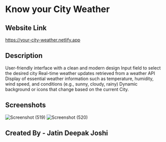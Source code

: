# Know your City Weather 

## Website Link
https://your-city-weather.netlify.app

## Description
User-friendly interface with a clean and modern design
Input field to select the desired city
Real-time weather updates retrieved from a weather API
Display of essential weather information such as temperature, humidity, wind speed, and conditions (e.g., sunny, cloudy, rainy)
Dynamic background or icons that change based on the current City. 

## Screenshots
![Screenshot (519)](https://github.com/Jatinjoshi7/Weather_app/assets/98483605/1a68d5d7-d151-497e-9aae-27ad1d8551af)
![Screenshot (520)](https://github.com/Jatinjoshi7/Weather_app/assets/98483605/1a27726c-47e2-427b-a65f-61ff3851f00c)


## Created By - Jatin Deepak Joshi
